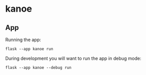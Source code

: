 # kanoe

## App

Running the app:

```
flask --app kanoe run
```

During development you will want to run the app in debug mode:

```
flask --app kanoe --debug run
```